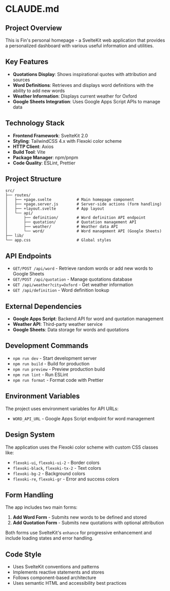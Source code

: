 # CLAUDE.md

## Project Overview

This is Fin's personal homepage - a SvelteKit web application that provides a personalized dashboard with various useful information and utilities.

## Key Features

- **Quotations Display**: Shows inspirational quotes with attribution and sources
- **Word Definitions**: Retrieves and displays word definitions with the ability to add new words
- **Weather Information**: Displays current weather for Oxford
- **Google Sheets Integration**: Uses Google Apps Script APIs to manage data

## Technology Stack

- **Frontend Framework**: SvelteKit 2.0
- **Styling**: TailwindCSS 4.x with Flexoki color scheme
- **HTTP Client**: Axios
- **Build Tool**: Vite
- **Package Manager**: npm/pnpm
- **Code Quality**: ESLint, Prettier

## Project Structure

```
src/
├── routes/
│   ├── +page.svelte           # Main homepage component
│   ├── +page.server.js        # Server-side actions (form handling)
│   ├── +layout.svelte         # App layout
│   └── api/
│       ├── definition/        # Word definition API endpoint
│       ├── quotation/         # Quotation management API
│       ├── weather/           # Weather data API
│       └── word/              # Word management API (Google Sheets)
├── lib/
└── app.css                    # Global styles
```

## API Endpoints

- `GET/POST /api/word` - Retrieve random words or add new words to Google Sheets
- `GET/POST /api/quotation` - Manage quotations database
- `GET /api/weather?city=Oxford` - Get weather information
- `GET /api/definition` - Word definition lookup

## External Dependencies

- **Google Apps Script**: Backend API for word and quotation management
- **Weather API**: Third-party weather service
- **Google Sheets**: Data storage for words and quotations

## Development Commands

- `npm run dev` - Start development server
- `npm run build` - Build for production
- `npm run preview` - Preview production build
- `npm run lint` - Run ESLint
- `npm run format` - Format code with Prettier

## Environment Variables

The project uses environment variables for API URLs:
- `WORD_API_URL` - Google Apps Script endpoint for word management

## Design System

The application uses the Flexoki color scheme with custom CSS classes like:
- `flexoki-ui`, `flexoki-ui-2` - Border colors
- `flexoki-black`, `flexoki-tx-2` - Text colors
- `flexoki-bg-2` - Background colors
- `flexoki-re`, `flexoki-gr` - Error and success colors

## Form Handling

The app includes two main forms:
1. **Add Word Form** - Submits new words to be defined and stored
2. **Add Quotation Form** - Submits new quotations with optional attribution

Both forms use SvelteKit's `enhance` for progressive enhancement and include loading states and error handling.

## Code Style

- Uses SvelteKit conventions and patterns
- Implements reactive statements and stores
- Follows component-based architecture
- Uses semantic HTML and accessibility best practices